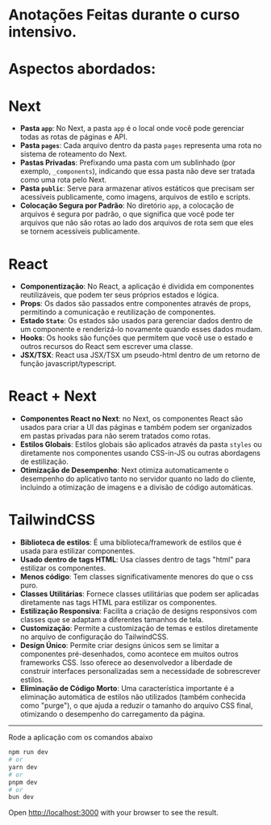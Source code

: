 # Anotações Feitas durante o curso intensivo.

# Aspectos abordados:

# Next

- **Pasta `app`**: No Next, a pasta `app` é o local onde você pode gerenciar todas as rotas de páginas e API.
- **Pasta `pages`**: Cada arquivo dentro da pasta `pages` representa uma rota no sistema de roteamento do Next.
- **Pastas Privadas**: Prefixando uma pasta com um sublinhado (por exemplo, `_components`), indicando que essa pasta não deve ser tratada como uma rota pelo Next.
- **Pasta `public`**: Serve para armazenar ativos estáticos que precisam ser acessíveis publicamente, como imagens, arquivos de estilo e scripts.
- **Colocação Segura por Padrão**: No diretório `app`, a colocação de arquivos é segura por padrão, o que significa que você pode ter arquivos que não são rotas ao lado dos arquivos de rota sem que eles se tornem acessíveis publicamente.

# React

- **Componentização**: No React, a aplicação é dividida em componentes reutilizáveis, que podem ter seus próprios estados e lógica.
- **Props**: Os dados são passados entre componentes através de props, permitindo a comunicação e reutilização de componentes.
- **Estado `State`**: Os estados são usados para gerenciar dados dentro de um componente e renderizá-lo novamente quando esses dados mudam.
- **Hooks**: Os hooks são funções que permitem que você use o estado e outros recursos do React sem escrever uma classe.
- **JSX/TSX**: React usa JSX/TSX um pseudo-html dentro de um retorno de função javascript/typescript.

# React + Next

- **Componentes React no Next**: no Next, os componentes React são usados para criar a UI das páginas e também podem ser organizados em pastas privadas para não serem tratados como rotas.
- **Estilos Globais**: Estilos globais são aplicados através da pasta `styles` ou diretamente nos componentes usando CSS-in-JS ou outras abordagens de estilização.
- **Otimização de Desempenho**: Next otimiza automaticamente o desempenho do aplicativo tanto no servidor quanto no lado do cliente, incluindo a otimização de imagens e a divisão de código automáticas.

# TailwindCSS

- **Biblioteca de estilos**: É uma biblioteca/framework de estilos que é usada para estilizar componentes.
- **Usado dentro de tags HTML**: Usa classes dentro de tags "html" para estilizar os componentes.
- **Menos código**: Tem classes significativamente menores do que o css puro.
- **Classes Utilitárias**: Fornece classes utilitárias que podem ser aplicadas diretamente nas tags HTML para estilizar os componentes.
- **Estilização Responsiva**: Facilita a criação de designs responsivos com classes que se adaptam a diferentes tamanhos de tela.
- **Customização**: Permite a customização de temas e estilos diretamente no arquivo de configuração do TailwindCSS.
- **Design Único**: Permite criar designs únicos sem se limitar a componentes pré-desenhados, como acontece em muitos outros frameworks CSS. Isso oferece ao desenvolvedor a liberdade de construir interfaces personalizadas sem a necessidade de sobrescrever estilos.
- **Eliminação de Código Morto**: Uma característica importante é a eliminação automática de estilos não utilizados (também conhecida como "purge"), o que ajuda a reduzir o tamanho do arquivo CSS final, otimizando o desempenho do carregamento da página.


------------------------------------------
Rode a aplicação com os comandos abaixo

```bash
npm run dev
# or
yarn dev
# or
pnpm dev
# or
bun dev
```

Open [http://localhost:3000](http://localhost:3000) with your browser to see the result.


